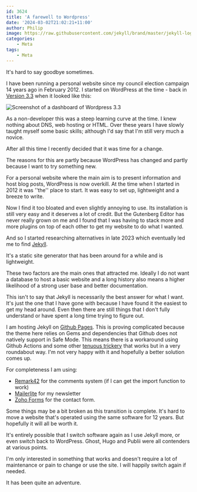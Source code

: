 ```yaml
---
id: 3624
title: 'A farewell to Wordpress'
date: '2024-03-02T21:02:21+11:00'
author: Philip
image: https://raw.githubusercontent.com/jekyll/brand/master/jekyll-logo-dark-solid.png
categories:
    - Meta
tags:
    - Meta
---
```


It's hard to say goodbye sometimes.

I have been running a personal website since my council election campaign 14 years ago in February 2012. I started on WordPress at the time - back in <a href="https://wordpress.org/documentation/wordpress-version/version-3-3/">Version 3.3</a> when it looked like this:

![Screenshot of a dashboard of Wordpress 3.3](/images/posts/wordpress-3-3-2.jpeg)

As a non-developer this was a steep learning curve at the time. I knew nothing about DNS, web hosting or HTML. Over these years I have slowly taught myself some basic skills; although I'd say that I'm still very much a novice.

After all this time I recently decided that it was time for a change.

The reasons for this are partly because WordPress has changed and partly because I want to try something new.

For a personal website where the main aim is to present information and host blog posts, WordPress is now overkill. At the time when I started in 2012 it was ''the'' place to start. It was easy to set up, lightweight and a breeze to write.

Now I find it too bloated and even slightly annoying to use. Its installation is still very easy and it deserves a lot of credit. But the Gutenberg Editor has never really grown on me and I found that I was having to stack more and more plugins on top of each other to get my website to do what I wanted.

And so I started researching alternatives in late 2023 which eventually led me to find <a href="https://jekyllrb.com/">Jekyll</a>.

It's a static site generator that has been around for a while and is lightweight.

These two factors are the main ones that attracted me. Ideally I do not want a database to host a basic website and a long history also means a higher likelihood of a strong user base and better documentation.

This isn't to say that Jekyll is necessarily the best answer for what I want. It's just the one that I have gone with because I have found it the easiest to get my head around. Even then there are still things that I don't fully understand or have spent a long time trying to figure out.

I am hosting Jekyll on <a href="https://pages.github.com/">Github Pages</a>. This is proving complicated because the theme here relies on Gems and dependencies that Github does not natively support in Safe Mode. This means there is a workaround using Github Actions and some other <a href="https://github.com/CloudCannon/vonge-jekyll-bookshop-template/issues/22">tenuous trickery</a> that works but in a very roundabout way. I'm not very happy with it and hopefully a better solution comes up.

For completeness I am using:

<ul>
    <li><a href="https://remark42.com/">Remark42</a> for the comments system (if I can get the import function to work)</li>
    <li><a href="https://www.mailerlite.com/">Mailerlite</a> for my newsletter</li>
    <li><a href="https://www.zoho.com/forms/">Zoho Forms</a> for the contact form.</li>
</ul>

Some things may be a bit broken as this transition is complete. It's hard to move a website that's operated using the same software for 12 years. But hopefully it will all be worth it.

It's entirely possible that I switch software again as I use Jekyll more, or even switch back to WordPress.  Ghost, Hugo and Publii were all contenders at various points.

I'm only interested in something that works and doesn't require a lot of maintenance or pain to change or use the site. I will happily switch again if needed.

It has been quite an adventure.
